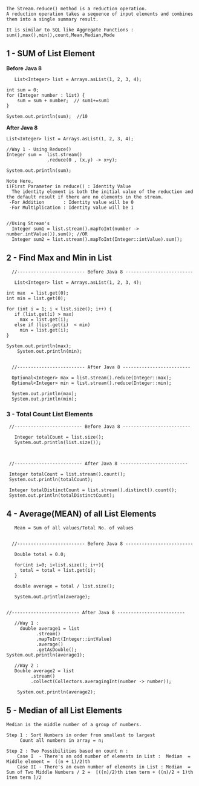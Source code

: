 
	The Stream.reduce() method is a reduction operation. 
	A reduction operation takes a sequence of input elements and combines them into a single summary result.

	It is similar to SQL like Aggregate Functions : sum(),max(),min(),count,Mean,Median,Mode


## 1 - SUM of List Element


   **Before Java 8**

       List<Integer> list = Arrays.asList(1, 2, 3, 4);
		
	int sum = 0;
	for (Integer number : list) {
	    sum = sum + number;  // sum1+=sum1
	}	
		  	  
	System.out.println(sum);  //10
		


   **After Java 8**
	
	List<Integer> list = Arrays.asList(1, 2, 3, 4);
	
	//Way 1 - Using Reduce()
	Integer sum =  list.stream()
	               .reduce(0 , (x,y) -> x+y);
		  
	System.out.println(sum);
		
	Note Here,
	i)First Parameter in reduce() : Identity Value
	  The identity element is both the initial value of the reduction and the default result if there are no elements in the stream.
	 -For Addition       : Identity value will be 0
	 -For Multiplication : Identity value will be 1
	
	
	//Using Stream's
	  Integer sum1 = list.stream().mapToInt(number -> number.intValue()).sum(); //OR
	  Integer sum2 = list.stream().mapToInt(Integer::intValue).sum();
	  
		
## 2 - Find Max and Min in List		
	
	
      //------------------------- Before Java 8 -------------------------
      
       List<Integer> list = Arrays.asList(1, 2, 3, 4);
       
	int max  = list.get(0);
	int min = list.get(0);
		    
	for (int i = 1; i < list.size(); i++) {
	   if (list.get(i) > max)
		 max = list.get(i);
	   else if (list.get(i)  < min)
		 min = list.get(i);
	}

	System.out.println(max);
        System.out.println(min);
      
   	
      //------------------------- After Java 8 -------------------------
      
      Optional<Integer> max = list.stream().reduce(Integer::max);
      Optional<Integer> min = list.stream().reduce(Integer::min);
      
      System.out.println(max);
      System.out.println(min);
	
	
	
 ### 3 - Total Count List Elements
 
 

     //------------------------- Before Java 8 -------------------------
     
       Integer totalCount = list.size();
       System.out.println(list.size());
       
       
     
     //------------------------- After Java 8 -------------------------
      
     Integer totalCount = list.stream().count();
     System.out.println(totalCount);

     Integer totalDistinctCount = list.stream().distinct().count(); 
     System.out.println(totalDistinctCount);
     
     
     
     
## 4 - Average(MEAN) of all List Elements 
     
       Mean = Sum of all values/Total No. of values
     
     
      //------------------------- Before Java 8 -------------------------
       
       Double total = 0.0;
		 
       for(int i=0; i<list.size(); i++){
	     total = total + list.get(i);
       }
		
       double average = total / list.size(); 	
		
       System.out.println(average);
      
         
    //------------------------- After Java 8 -------------------------  	
       
       //Way 1 : 
         double average1 = list
			   .stream()
			   .mapToInt(Integer::intValue)
			   .average()
			   .getAsDouble();
	System.out.println(average1); 
	
       //Way 2 : 
       Double average2 = list
			 .stream()
			 .collect(Collectors.averagingInt(number -> number));

        System.out.println(average2); 
	
	
	
	
	
## 5 - Median of all List Elements 
 
	Median is the middle number of a group of numbers.

	Step 1 : Sort Numbers in order from smallest to largest
		 Count all numbers in array = n;

	Step 2 : Two Possibilities based on count n : 
		Case I  - There's an odd number of elements in List :  Median  = Middle element =  ((n + 1)/2)th 
		Case II - There's an even number of elements in List : Median  = Sum of Two Middle Numbers / 2 =  [((n)/2)th item term + ((n)/2 + 1)th item term ]/2





